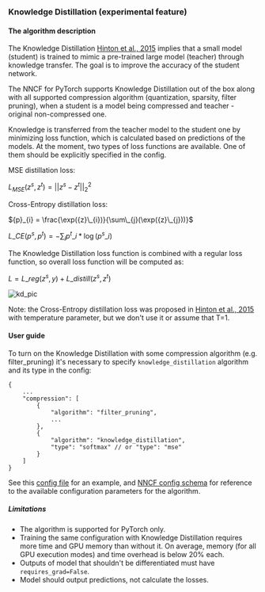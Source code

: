 ### Knowledge Distillation (experimental feature)

#### The algorithm description
The Knowledge Distillation [Hinton et al., 2015](https://arxiv.org/pdf/1503.02531.pdf)
implies that a small model (student) is trained to mimic a pre-trained large model (teacher) through knowledge 
transfer. The goal is to improve the accuracy of the student network. 

The NNCF for PyTorch supports Knowledge Distillation out of the box along with all supported compression algorithm 
(quantization, sparsity, filter pruning), when a student is a model being compressed and teacher - original 
non-compressed one.  

Knowledge is transferred from the teacher model to the student one by minimizing loss function, which is calculated 
based on predictions of the models. At the moment, two types of loss functions are available. 
One of them should be explicitly specified in the config.
 
MSE distillation loss:
 
${L}_{MSE}(z^{s}, z^{t}) = || z^s - z^t ||_2^2$
 
Cross-Entropy distillation loss:
 
${p}_{i} = \frac{\exp({z}\_{i})}{\sum\_{j}(\exp({z}\_{j}))}$
 
${L}\_{CE}({p}^{s}, {p}^{t}) = -\sum_{i}{p}^{t}\_{i}*\log({p}^{s}\_{i})$
 
The Knowledge Distillation loss function is combined with a regular loss function, so overall loss function will be
computed as:
  
 $L = {L}\_{reg}({z}^{s}, y) + {L}\_{distill}({z}^{s}, {z}^{t})$
  
 ![kd_pic](../pics/knowledge_distillation.png)
  
  Note: the Cross-Entropy distillation loss was proposed in [Hinton et al., 2015](https://arxiv.org/pdf/1503.02531.pdf) 
  with temperature parameter, but we don't use it or assume that T=1.
  
#### User guide

To turn on the Knowledge Distillation with some compression algorithm (e.g. filter_pruning) it's necessary to
specify `knowledge_distillation` algorithm and its type in the config:
```
{
    ...
    "compression": [
        {
            "algorithm": "filter_pruning",
            ...
        },
        {
            "algorithm": "knowledge_distillation",
            "type": "softmax" // or "type": "mse"
        }
    ]
}
```
See this [config file](../../examples/torch/classification/configs/pruning/resnet34_pruning_geometric_median_kd.json) for an example, and [NNCF config schema](FIXME) for reference to the available configuration parameters for the algorithm.

##### Limitations

- The algorithm is supported for PyTorch only.
- Training the same configuration with Knowledge Distillation requires more time and GPU memory than without it. 
On average, memory (for all GPU execution modes) and time overhead is below 20% each.
- Outputs of model that shouldn't be differentiated must have `requires_grad=False`.
- Model should output predictions, not calculate the losses.


